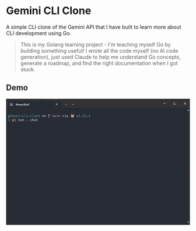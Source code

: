 # Gemini CLI Clone


A simple CLI clone of the Gemini API that I have built to learn more about CLI development using Go.

> This is my Golang learning project - I'm teaching myself Go by building something useful! I wrote all the code myself (no AI code generation), just used Claude to help me understand Go concepts, generate a roadmap, and find the right documentation when I got stuck.

## Demo

![Demo](./golang-gemini-cli-clone-demo.gif)